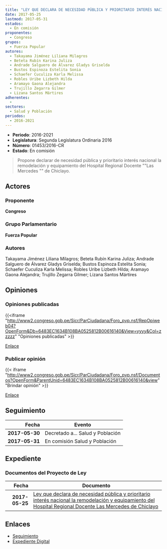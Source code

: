```yaml
---
title: "LEY QUE DECLARA DE NECESIDAD PÚBLICA Y PRIORITARIO INTERÉS NACIONAL LA REMODELACIÓN Y EQUIPAMIENTO DEL HOSPITAL REGIONAL DOCENTE 'LAS MERCEDES' DE CHICLAYO"
date: 2017-05-25
lastmod: 2017-05-31
estados: 
  - En comisión
proponentes: 
  - Congreso
grupos: 
  - Fuerza Popular
autores: 
  - Takayama Jiménez Liliana Milagros
  - Beteta Rubín Karina Juliza
  - Andrade Salguero de Álvarez Gladys Griselda
  - Bustos Espinoza Estelita Sonia
  - Schaefer Cuculiza Karla Melissa
  - Robles Uribe Lizbeth Hilda
  - Aramayo Gaona Alejandra
  - Trujillo Zegarra Gilmer
  - Lizana Santos Mártires
adherentes: 
  - 
sectores: 
  - Salud y Población
periodos: 
  - 2016-2021
---
```


- **Periodo**: 2016-2021
- **Legislatura**: Segunda Legislatura Ordinaria 2016
- **Número**: 01453/2016-CR
- **Estado**: En comisión

> Propone declarar de necesidad pública y prioritario interés nacional la remodelación y equipamiento del Hospital Regional Docente ""Las Mercedes "" de Chiclayo.


## Actores

### Proponente

**Congreso**

### Grupo Parlamentario

**Fuerza Popular**

### Autores

Takayama Jiménez Liliana Milagros; Beteta Rubín Karina Juliza; Andrade Salguero de Álvarez Gladys Griselda; Bustos Espinoza Estelita Sonia; Schaefer Cuculiza Karla Melissa; Robles Uribe Lizbeth Hilda; Aramayo Gaona Alejandra; Trujillo Zegarra Gilmer; Lizana Santos Mártires


## Opiniones

### Opiniones publicadas

{{<iframe "http://www2.congreso.gob.pe/Sicr/ParCiudadana/Foro_pvp.nsf/RepOpiweb04?OpenForm&Db=6483EC1634B108BA0525812B00616140&View=yyyy&Col=zzzzz" "Opiniones publicadas" >}}

[Enlace](http://www2.congreso.gob.pe/Sicr/ParCiudadana/Foro_pvp.nsf/RepOpiweb04?OpenForm&Db=6483EC1634B108BA0525812B00616140&View=yyyy&Col=zzzzz)
### Publicar opinión

{{< iframe "http://www2.congreso.gob.pe/Sicr/ParCiudadana/Foro_pvp.nsf/Documentos?OpenForm&ParentUnid=6483EC1634B108BA0525812B00616140&view" "Brindar opinión" >}}

[Enlace](http://www2.congreso.gob.pe/Sicr/ParCiudadana/Foro_pvp.nsf/Documentos?OpenForm&ParentUnid=6483EC1634B108BA0525812B00616140&view)

## Seguimiento

| Fecha | Evento |
|------:|--------|
| **2017-05-30** | Decretado a... Salud y Población|
| **2017-05-31** | En comisión Salud y Población|


## Expediente


### Documentos del Proyecto de Ley

| Fecha | Documento |
|------:|--------|
| **2017-05-25** | [Ley que declara de necesidad pública y prioritario interés nacional la remodelación y equipamiento del Hospital Regional Docente Las Mercedes de Chiclayo](http://www.leyes.congreso.gob.pe/Documentos/2016_2021/Proyectos_de_Ley_y_de_Resoluciones_Legislativas/PL0145320170525.PDF) |

## Enlaces 

- [Seguimiento](http://www2.congreso.gob.pe/Sicr/TraDocEstProc/CLProLey2016.nsf/f7fff46988ca05b1052578e100829cc7/2912e012212e96230525812b00606c47?OpenDocument)
- [Expediente Digital](http://www2.congreso.gob.pe/Sicr/TraDocEstProc/CLProLey2016.nsf/f7fff46988ca05b1052578e100829cc7/2912e012212e96230525812b00606c47?OpenDocument&Click=05257FB7005EB655.eb71d0cf91d8294e05256cdf006b5706/$Body/0.1C6C)
